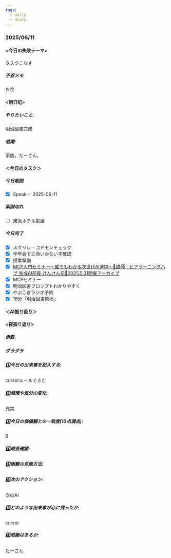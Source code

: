 ```yaml
---
tags:
  - daily
  - diary
---
```

### 2025/06/11

#### <今日の失敗テーマ>
タスクこなす
##### 不安メモ
お金
#### <朝日記>
##### やりたいこと: 
明治図書完成
##### 感謝: 
家族。たーさん。
#### ＜今日のタスク＞

##### 今日期限
- [x] Speak ✅ 2025-06-11

##### 期限切れ
- [ ] 東急ホテル電話

##### 今日完了
- [x] スクリレ・コドモンチェック
- [x] 学年会で立命いかない子確認
- [x] 授業準備
- [x] [MCP入門セミナー～誰でもわかる次世代AI連携～🔸講師：ビアラーニングハブ 生成AI部長 けんけん氏🔸2025.5.31開催アーカイブ](https://www.youtube.com/watch?v=Z6CsClhuv7c&t=1091s)
- [x] MCPセミナー
- [x] 明治図書プロンプトわかりやすく
- [x] やぶこぎラジオ予約
- [x] 18分「明治図書原稿」

#### ＜AI振り返り＞

#### <夜振り返り>
##### 歩数

##### ダラダラ

##### 1️⃣今日の出来事を記入する: 
cursorルールできた
##### 2️⃣感情や気分の変化: 
充実
##### 3️⃣今日の価値観との一致度(10点満点): 
8
##### 4️⃣成長確認: 

##### 5️⃣困難の克服方法: 

##### 6️⃣次のアクション: 
次のAI
##### 7️⃣どのような出来事が心に残ったか: 
 cursor
##### 8️⃣感謝はあるか:
たーさん